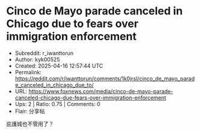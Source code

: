 # Cinco de Mayo parade canceled in Chicago due to fears over immigration enforcement

- Subreddit: r_iwanttorun
- Author: kyk00525
- Created: 2025-04-16 12:57:44 UTC
- Permalink: https://reddit.com/r/iwanttorun/comments/1k0jrsl/cinco_de_mayo_parade_canceled_in_chicago_due_to/
- URL: https://www.foxnews.com/media/cinco-de-mayo-parade-canceled-chicago-due-fears-over-immigration-enforcement
- Ups: 2 | Ratio: 0.75 | Comments: 0
- Flair: 分享帖


庇護城也不管用了？

